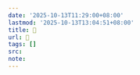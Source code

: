 ```yaml
---
date: '2025-10-13T11:29:00+08:00'
lastmod: '2025-10-13T13:04:51+08:00'
title: 󰟯
url: 󰟯
tags: []
src:
note:
---
```

